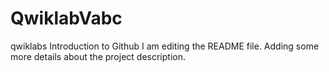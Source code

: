 # QwiklabVabc
qwiklabs Introduction to Github
I am editing the README file. Adding some more details about the project description.
